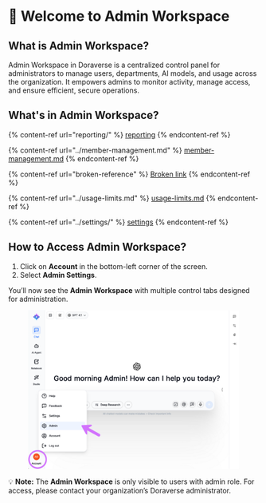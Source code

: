# 🚪 Welcome to Admin Workspace

## What is Admin Workspace?

Admin Workspace in Doraverse is a centralized control panel for administrators to manage users, departments, AI models, and usage across the organization. It empowers admins to monitor activity, manage access, and ensure efficient, secure operations.

## What's in Admin Workspace?

{% content-ref url="reporting/" %}
[reporting](reporting/)
{% endcontent-ref %}

{% content-ref url="../member-management.md" %}
[member-management.md](../member-management.md)
{% endcontent-ref %}

{% content-ref url="broken-reference" %}
[Broken link](broken-reference)
{% endcontent-ref %}

{% content-ref url="../usage-limits.md" %}
[usage-limits.md](../usage-limits.md)
{% endcontent-ref %}

{% content-ref url="../settings/" %}
[settings](../settings/)
{% endcontent-ref %}

## How to Access Admin Workspace?

1. Click on **Account** in the bottom-left corner of the screen.
2. Select **Admin Settings**.&#x20;

You’ll now see the **Admin Workspace** with multiple control tabs designed for administration.

<figure><img src="../.gitbook/assets/Admin.png" alt=""><figcaption></figcaption></figure>

💡 **Note:** The **Admin Workspace** is only visible to users with admin role. For access, please contact your organization’s Doraverse administrator.


